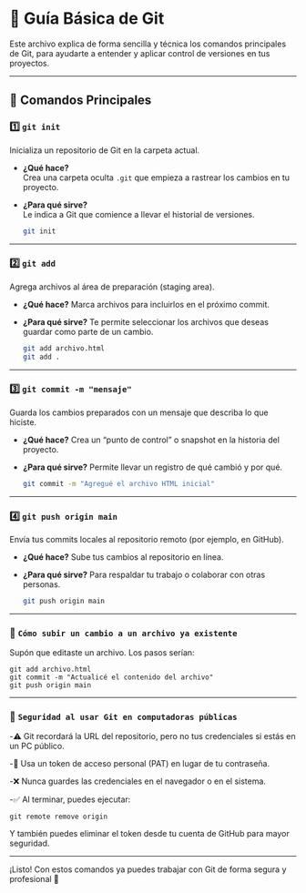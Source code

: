 # 📘 Guía Básica de Git

Este archivo explica de forma sencilla y técnica los comandos principales de Git, para ayudarte a entender y aplicar control de versiones en tus proyectos.

---

## 🔧 Comandos Principales

### 1️⃣ `git init`
Inicializa un repositorio de Git en la carpeta actual.

- **¿Qué hace?**  
  Crea una carpeta oculta `.git` que empieza a rastrear los cambios en tu proyecto.

- **¿Para qué sirve?**  
  Le indica a Git que comience a llevar el historial de versiones.

    ```bash
    git init

---

### 2️⃣ `git add`
Agrega archivos al área de preparación (staging area).

- **¿Qué hace?**
  Marca archivos para incluirlos en el próximo commit.

- **¿Para qué sirve?**
  Te permite seleccionar los archivos que deseas guardar como parte de un cambio.

    ```bash
    git add archivo.html
    git add .

---

### 3️⃣ `git commit -m "mensaje"`
Guarda los cambios preparados con un mensaje que describa lo que hiciste.

- **¿Qué hace?**
  Crea un “punto de control” o snapshot en la historia del proyecto.

- **¿Para qué sirve?**
  Permite llevar un registro de qué cambió y por qué.

    ```bash
    git commit -m "Agregué el archivo HTML inicial"

---

### 4️⃣ `git push origin main`
Envía tus commits locales al repositorio remoto (por ejemplo, en GitHub).

- **¿Qué hace?**
  Sube tus cambios al repositorio en línea.

- **¿Para qué sirve?**
  Para respaldar tu trabajo o colaborar con otras personas.

    ```bash
    git push origin main

---

### 🔄 `Cómo subir un cambio a un archivo ya existente`
Supón que editaste un archivo. Los pasos serían:
    
    git add archivo.html
    git commit -m "Actualicé el contenido del archivo"
    git push origin main

---

### 🔐 `Seguridad al usar Git en computadoras públicas`
-⚠️ Git recordará la URL del repositorio, pero no tus credenciales si estás en un PC público.

-🔑 Usa un token de acceso personal (PAT) en lugar de tu contraseña.

-❌ Nunca guardes las credenciales en el navegador o en el sistema.

-✅ Al terminar, puedes ejecutar:
    
    git remote remove origin

Y también puedes eliminar el token desde tu cuenta de GitHub para mayor seguridad.

---

¡Listo! Con estos comandos ya puedes trabajar con Git de forma segura y profesional 🚀
